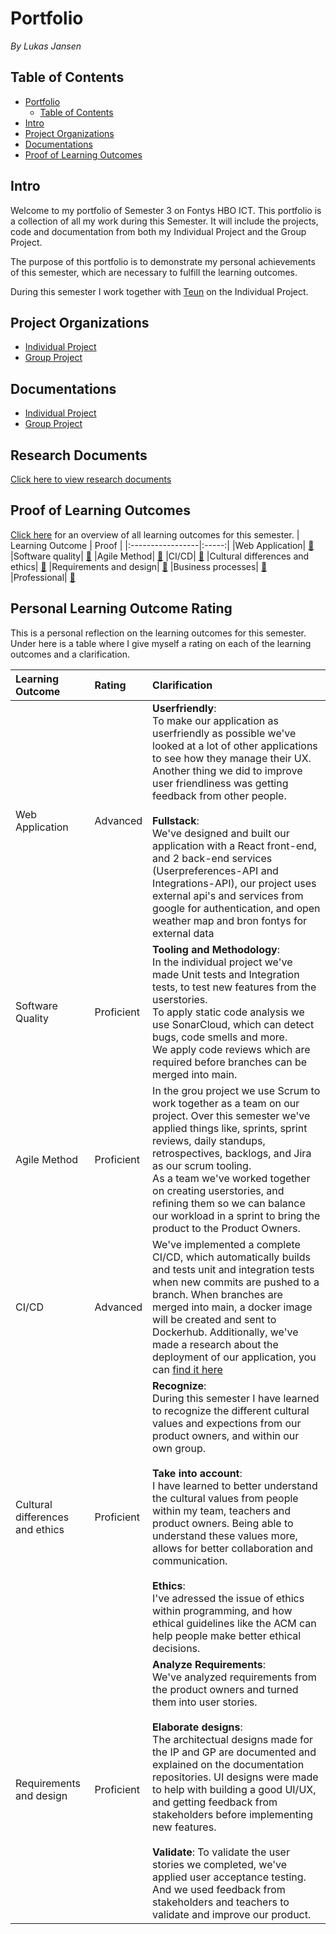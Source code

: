 
# Portfolio
*By Lukas Jansen*
## Table of Contents
- [Portfolio](#portfolio)
  - [Table of Contents](#table-of-contents)
- [Intro](#intro)
- [Project Organizations](#project-organizations)
- [Documentations](#documentations)
- [Proof of Learning Outcomes](#proof-of-learning-outcomes)


## Intro
Welcome to my portfolio of Semester 3 on Fontys HBO ICT. 
This portfolio is a collection of all my work during this Semester.
It will include the projects, code and documentation from both my Individual Project and the Group Project.

The purpose of this portfolio is to demonstrate my personal achievements of this semester, which are necessary to fulfill the learning outcomes.

During this semester I work together with [Teun](https://github.com/TeunMos) on the Individual Project.

## Project Organizations
- [Individual Project](https://github.com/IPS3-DB04-Teun-Mos-Lukas-Jansen)
- [Group Project](https://github.com/Modus-1)

## Documentations
- [Individual Project](https://github.com/IPS3-DB04-Teun-Mos-Lukas-Jansen/Documentation)
- [Group Project](https://github.com/Modus-1/documentation)

## Research Documents
[Click here to view research documents](https://github.com/IPS3-DB04-Teun-Mos-Lukas-Jansen/Documentation/blob/main/ResearchDocuments.md)

## Proof of Learning Outcomes
[Click here](https://github.com/LukasJansen100/Portfolio-IPS3/blob/main/LearningOutcomes.md) for an overview of all learning outcomes for this semester.
| Learning Outcome | Proof |
|:-----------------|:-----:|
|Web Application| [🔗](https://github.com/LukasJansen100/Portfolio-IPS3/blob/main/proof/web-application.md)
|Software quality| [🔗](https://github.com/LukasJansen100/Portfolio-IPS3/blob/main/proof/software-quality.md)
|Agile Method| [🔗](https://github.com/LukasJansen100/Portfolio-IPS3/blob/main/proof/agile-method.md)
|CI/CD| [🔗](https://github.com/LukasJansen100/Portfolio-IPS3/blob/main/proof/CI-CD.md)
|Cultural differences and ethics| [🔗](https://github.com/LukasJansen100/Portfolio-IPS3/blob/main/proof/cultural-differences-and-ethics.md)
|Requirements and design| [🔗](https://github.com/LukasJansen100/Portfolio-IPS3/blob/main/proof/requirements-and-design.md)
|Business processes| [🔗](https://github.com/LukasJansen100/Portfolio-IPS3/blob/main/proof/business-process.md)
|Professional| [🔗](https://github.com/LukasJansen100/Portfolio-IPS3/blob/main/proof/professional.md)

## Personal Learning Outcome Rating
This is a personal  reflection on the learning outcomes for this semester.
Under here is a table where I give myself a rating on each of the learning outcomes and a clarification.

|Learning Outcome|Rating|Clarification|
|:---------------|:-----|:--------|
|Web Application|Advanced|**Userfriendly**: <br/>To make our application as userfriendly as possible we've looked at a lot of other applications to see how they manage their UX. Another thing we did to improve user friendliness was getting feedback from other people. <br/> <br/> **Fullstack**:<br/> We've designed and built our application with a React front-end, and 2 back-end services (Userpreferences-API and Integrations-API), our project uses external api's and services from google for authentication, and open weather map and bron fontys for external data|
|Software Quality|Proficient|**Tooling and Methodology**:<br/> In the individual project we've made Unit tests and Integration tests, to test new features from the userstories. <br/> To apply static code analysis we use SonarCloud, which can detect bugs, code smells and more.<br/> We apply code reviews which are required before branches can be merged into main. 
|Agile Method|Proficient|In the grou project we use Scrum to work together as a team on our project. Over this semester we've applied things like, sprints, sprint reviews, daily standups, retrospectives, backlogs, and Jira as our scrum tooling. <br/> As a team we've worked together on creating userstories, and refining them so we can balance our workload in a sprint to bring the product to the Product Owners.|
|CI/CD|Advanced|We've implemented a complete CI/CD, which automatically builds and tests unit and integration tests when new commits are pushed to a branch. When branches are merged into main, a docker image will be created and sent to Dockerhub. Additionally, we've made a research about the deployment of our application, you can [find it here](https://github.com/IPS3-DB04-Teun-Mos-Lukas-Jansen/Documentation/blob/main/ResearchDocuments.md)|
|Cultural differences and ethics|Proficient|**Recognize**: <br/> During this semester I have learned to recognize the different cultural values and expections from our product owners, and within our own group. <br/><br/> **Take into account**: <br/> I have learned to better understand the cultural values from people within my team, teachers and product owners. Being able to understand these values more, allows for better collaboration and communication. <br/><br/> **Ethics**: <br/>I've adressed the issue of ethics within programming, and how ethical guidelines like the ACM can help people make better ethical decisions.|
|Requirements and design|Proficient|**Analyze Requirements**: <br/> We've analyzed requirements from the product owners and turned them into user stories. <br/><br/>**Elaborate designs**: <br/> The architectual designs made for the IP and GP are documented and explained on the documentation repositories. UI designs were made to help with building a good UI/UX, and getting feedback from stakeholders before implementing new features. <br/><br/>**Validate**: To validate the user stories we completed, we've applied user acceptance testing. And we used feedback from stakeholders and teachers to validate and improve our product. |
